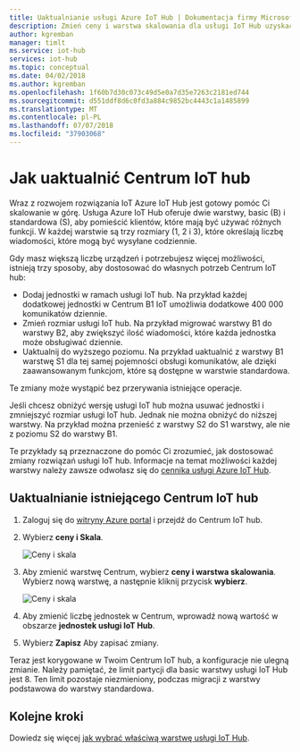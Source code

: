 ```yaml
---
title: Uaktualnianie usługi Azure IoT Hub | Dokumentacja firmy Microsoft
description: Zmień ceny i warstwa skalowania dla usługi IoT Hub uzyskać więcej możliwości zarządzania dotyczące obsługi komunikatów i urządzenia.
author: kgremban
manager: timlt
ms.service: iot-hub
services: iot-hub
ms.topic: conceptual
ms.date: 04/02/2018
ms.author: kgremban
ms.openlocfilehash: 1f60b7d30c073c49d5e0a7d35e7263c2181ed744
ms.sourcegitcommit: d551ddf8d6c0fd3a884c9852bc4443c1a1485899
ms.translationtype: MT
ms.contentlocale: pl-PL
ms.lasthandoff: 07/07/2018
ms.locfileid: "37903068"
---
```

# <a name="how-to-upgrade-your-iot-hub"></a>Jak uaktualnić Centrum IoT hub

Wraz z rozwojem rozwiązania IoT Azure IoT Hub jest gotowy pomóc Ci skalowanie w górę. Usługa Azure IoT Hub oferuje dwie warstwy, basic (B) i standardowa (S), aby pomieścić klientów, które mają być używać różnych funkcji. W każdej warstwie są trzy rozmiary (1, 2 i 3), które określają liczbę wiadomości, które mogą być wysyłane codziennie. 

Gdy masz większą liczbę urządzeń i potrzebujesz więcej możliwości, istnieją trzy sposoby, aby dostosować do własnych potrzeb Centrum IoT hub:

* Dodaj jednostki w ramach usługi IoT hub. Na przykład każdej dodatkowej jednostki w Centrum B1 IoT umożliwia dodatkowe 400 000 komunikatów dziennie. 
* Zmień rozmiar usługi IoT hub. Na przykład migrować warstwy B1 do warstwy B2, aby zwiększyć ilość wiadomości, które każda jednostka może obsługiwać dziennie.
* Uaktualnij do wyższego poziomu. Na przykład uaktualnić z warstwy B1 warstwę S1 dla tej samej pojemności obsługi komunikatów, ale dzięki zaawansowanym funkcjom, które są dostępne w warstwie standardowa.

Te zmiany może wystąpić bez przerywania istniejące operacje.

Jeśli chcesz obniżyć wersję usługi IoT hub można usuwać jednostki i zmniejszyć rozmiar usługi IoT hub. Jednak nie można obniżyć do niższej warstwy. Na przykład można przenieść z warstwy S2 do S1 warstwy, ale nie z poziomu S2 do warstwy B1. 

Te przykłady są przeznaczone do pomóc Ci zrozumieć, jak dostosować zmiany rozwiązań usługi IoT hub. Informacje na temat możliwości każdej warstwy należy zawsze odwołasz się do [cennika usługi Azure IoT Hub](https://azure.microsoft.com/pricing/details/iot-hub/). 

## <a name="upgrade-your-existing-iot-hub"></a>Uaktualnianie istniejącego Centrum IoT hub 

1. Zaloguj się do [witryny Azure portal](https://portal.azure.com/) i przejdź do Centrum IoT hub. 
2. Wybierz **ceny i Skala**. 

   ![Ceny i skala](./media/iot-hub-upgrade/pricing-scale.png)

3. Aby zmienić warstwę Centrum, wybierz **ceny i warstwa skalowania**. Wybierz nową warstwę, a następnie kliknij przycisk **wybierz**.

   ![Ceny i skala](./media/iot-hub-upgrade/select-tier.png)

4. Aby zmienić liczbę jednostek w Centrum, wprowadź nową wartość w obszarze **jednostek usługi IoT Hub**. 
5. Wybierz **Zapisz** Aby zapisać zmiany. 

Teraz jest korygowane w Twoim Centrum IoT hub, a konfiguracje nie ulegną zmianie. Należy pamiętać, że limit partycji dla basic warstwy usługi IoT Hub jest 8. Ten limit pozostaje niezmieniony, podczas migracji z warstwy podstawowa do warstwy standardowa.

## <a name="next-steps"></a>Kolejne kroki

Dowiedz się więcej [jak wybrać właściwą warstwę usługi IoT Hub](iot-hub-scaling.md). 

